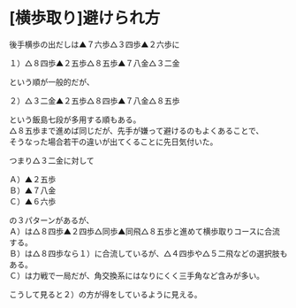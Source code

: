 # [横歩取り]避けられ方  

後手横歩の出だしは▲７六歩△３四歩▲２六歩に  

１）△８四歩▲２五歩△８五歩▲７八金△３二金  

という順が一般的だが、  

２）△３二金▲２五歩△８四歩▲７八金△８五歩  

という飯島七段が多用する順もある。  
△８五歩まで進めば同じだが、先手が嫌って避けるのもよくあることで、  
そうなった場合若干の違いが出てくることに先日気付いた。  

つまり△３二金に対して  

Ａ）▲２五歩  
Ｂ）▲７八金  
Ｃ）▲６六歩  

の３パターンがあるが、  
Ａ）は△８四歩▲２四歩△同歩▲同飛△８五歩と進めて横歩取りコースに合流する。  
Ｂ）は△８四歩なら１）に合流しているが、△４四歩や△５二飛などの選択肢もある。  
Ｃ）は力戦で一局だが、角交換系にはなりにくく三手角など含みが多い。  

こうして見ると２）の方が得をしているように見える。  
